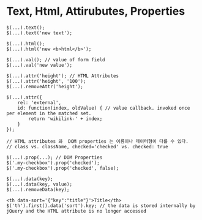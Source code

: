 # Text, Html, Attirubutes, Properties

	$(...).text();
	$(...).text('new text');
	
	$(...).html();
	$(...).html('new <b>html</b>');

	$(...).val(); // value of form field
	$(...).val('new value');
	
	$(...).attr('height'); // HTML Attributes
	$(...).attr('height', '100');
	$(...).removeAttr('height');
	
	$(...).attr({
		rel: 'external',
		id: function(index, oldValue) { // value callback. invoked once per element in the matched set.
			return 'wikilink-' + index;
		}
	});

	// HTML attributes 와  DOM properties 는 이름이나 데이터형이 다를 수 있다.
	// class vs. className, checked='checked' vs. checked: true

	$(...).prop(...); // DOM Properties
	$('.my-checkbox').prop('checked');
	$('.my-checkbox').prop('checked', false);

	$(...).data(key);
	$(...).data(key, value);
	$(...).removeData(key);

	<th data-sort='{"key":"title"}'>Title</th>
	$('th').first().data('sort').key; // the data is stored internally by jQuery and the HTML attribute is no longer accessed
